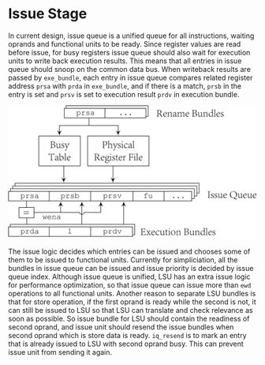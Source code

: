 # Issue Stage

In current design, issue queue is a unified queue for all
instructions, waiting oprands and functional units to be ready.
Since register values are read before issue, for busy registers
issue queue should also wait for execution units to write back
execution results. This means that all entries in issue queue
should snoop on the common data bus. When writeback results are
passed by `exe_bundle`, each entry in issue queue compares
related register address `prsa` with `prda` in `exe_bundle`,
and if there is a match, `prsb` in the entry is set and `prsv`
is set to execution result `prdv` in execution bundle.

![Issue queue write logic](../../util/fig/issue.png)

The issue logic decides which entries can be issued and chooses
some of them to be issued to functional units. Currently for
simpliciation, all the bundles in issue queue can be issued and
issue priority is decided by issue queue index. Although issue
queue is unified, LSU has an extra issue logic for performance
optimization, so that issue queue can issue more than `ewd`
operations to all functional units. Another reason to separate
LSU bundles is that for store operation, if the first oprand is
ready while the second is not, it can still be issued to LSU so
that LSU can translate and check relevance as soon as possible.
So issue bundle for LSU should contain the readiness of second
oprand, and issue unit should resend the issue bundles when
second oprand which is store data is ready. `iq_resend` is to
mark an entry that is already issued to LSU with second oprand
busy. This can prevent issue unit from sending it again.

